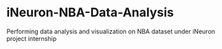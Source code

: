 # iNeuron-NBA-Data-Analysis
Performing data analysis and visualization on NBA dataset under iNeuron project internship
